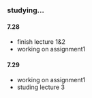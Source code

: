 ### studying...
#### 7.28 
 - finish lecture 1&2
 - working on assignment1

#### 7.29
 - working on assignment1
 - studing lecture 3